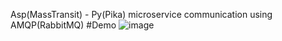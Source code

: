 Asp(MassTransit) - Py(Pika) microservice communication using AMQP(RabbitMQ)
#Demo 
![image](https://github.com/user-attachments/assets/1670de0d-73f1-42b2-b2c4-7728b70a3bca)
